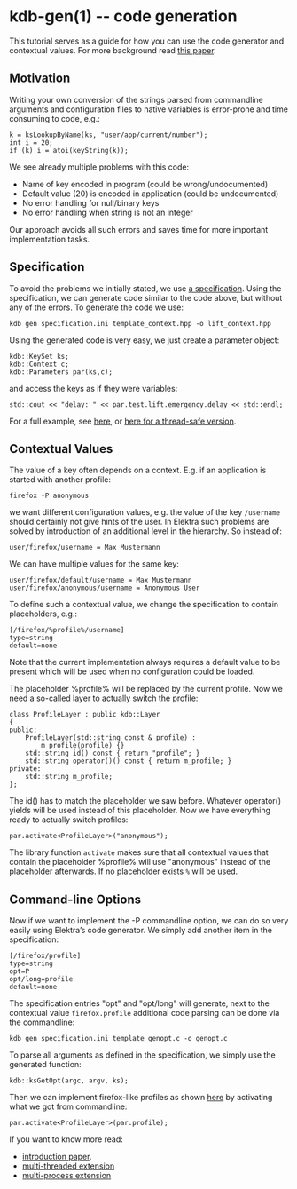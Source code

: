 kdb-gen(1) -- code generation
=============================

This tutorial serves as a guide for how you can use the code generator and
contextual values. For more background read
[this paper](http://www.markus-raab.org/ftp/papers/cop2014program.pdf).


## Motivation

Writing your own conversion of the strings parsed from commandline
arguments and configuration files to native variables is error-prone and
time consuming to code, e.g.:

	k = ksLookupByName(ks, "user/app/current/number");
	int i = 20;
	if (k) i = atoi(keyString(k));

We see already multiple problems with this code:

- Name of key encoded in program (could be wrong/undocumented)
- Default value (20) is encoded in application (could be undocumented)
- No error handling for null/binary keys
- No error handling when string is not an integer

Our approach avoids all such errors and saves time for more
important implementation tasks.


## Specification

To avoid the problems we initially stated, we use [a specification](tests/lift.ini).
Using the specification, we can generate code similar to the code above, but without any of the errors.
To generate the code we use:

	kdb gen specification.ini template_context.hpp -o lift_context.hpp

Using the generated code is very easy, we just create a parameter
object:

	kdb::KeySet ks;
	kdb::Context c;
	kdb::Parameters par(ks,c);

and access the keys as if they were variables:

	std::cout << "delay: " << par.test.lift.emergency.delay << std::endl;

For a full example, see [here](tests/lift.cpp), or [here for a thread-safe version](tests/lift_context.cpp).


## Contextual Values

The value of a key often depends on a context.
E.g. if an application is started with another profile:

	firefox -P anonymous

we want different configuration values,
e.g. the value of the key `/username` should certainly
not give hints of the user. In Elektra such problems are solved by
introduction of an additional level in the hierarchy.
So instead of:

	user/firefox/username = Max Mustermann

We can have multiple values for the same key:

	user/firefox/default/username = Max Mustermann
	user/firefox/anonymous/username = Anonymous User

To define such a contextual value, we change the specification to
contain placeholders, e.g.:


	[/firefox/%profile%/username]
	type=string
	default=none

Note that the current implementation always requires a default
value to be present which will be used when no configuration could
be loaded.

The placeholder %profile% will be replaced by the current profile.
Now we need a so-called layer to actually switch the profile:

	class ProfileLayer : public kdb::Layer
	{
	public:
		ProfileLayer(std::string const & profile) :
			m_profile(profile) {}
		std::string id() const { return "profile"; }
		std::string operator()() const { return m_profile; }
	private:
		std::string m_profile;
	};

The id() has to match the placeholder we saw before. Whatever operator()
yields will be used instead of this placeholder.
Now we have everything ready to actually switch profiles:

	par.activate<ProfileLayer>("anonymous");

The library function `activate`
makes sure that all contextual values that contain the placeholder
%profile% will use "anonymous" instead of the placeholder afterwards.
If no placeholder exists `%` will be used.


## Command-line Options

Now if we want to implement the -P commandline option, we can do so very 
easily using Elektra’s code generator. We simply add another
item in the specification:

	[/firefox/profile]
	type=string
	opt=P
	opt/long=profile
	default=none

The specification entries "opt" and "opt/long" will generate, next to
the contextual value `firefox.profile` additional code parsing can be 
done via the commandline:

	kdb gen specification.ini template_genopt.c -o genopt.c

To parse all arguments as defined in the specification, we simply use
the generated function:

	kdb::ksGetOpt(argc, argv, ks); 

Then we can implement firefox-like profiles as shown
[here](tests/visit_context.cpp) by activating what we got from
commandline:

	par.activate<ProfileLayer>(par.profile);

If you want to know more read:

- [introduction paper](http://www.markus-raab.org/ftp/papers/cop2014program.pdf).
- [multi-threaded extension](http://www.markus-raab.org/ftp/papers/seus2015global.pdf)
- [multi-process extension](http://www.markus-raab.org/ftp/papers/mobile2016persistent.pdf)
